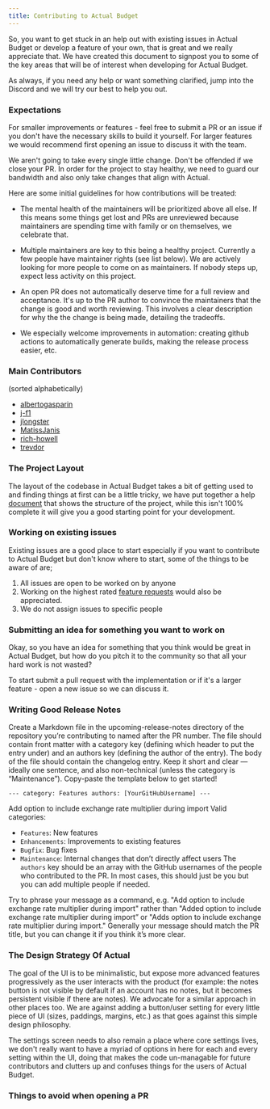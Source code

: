 ```yaml
---
title: Contributing to Actual Budget
---
```


So, you want to get stuck in an help out with existing issues in Actual Budget or develop a feature of your own, that is great and we really appreciate that. 
We have created this document to signpost you to some of the key areas that will be of interest when developing for Actual Budget. 

As always, if you need any help or want something clarified, jump into the Discord and we will try our best to help you out. 

### Expectations

For smaller improvements or features - feel free to submit a PR or an issue if you don't have the necessary skills to build it yourself. For larger features we would recommend first opening an issue to discuss it with the team.

We aren't going to take every single little change. Don't be offended if we close your PR. In order for the project to stay healthy, we need to guard our bandwidth and also only take changes that align with Actual.

Here are some initial guidelines for how contributions will be treated:

* The mental health of the maintainers will be prioritized above all else. If this means some things get lost and PRs are unreviewed because maintainers are spending time with family or on themselves, we celebrate that.

* Multiple maintainers are key to this being a healthy project. Currently a few people have maintainer rights (see list below). We are actively looking for more people to come on as maintainers. If nobody steps up, expect less activity on this project.

* An open PR does not automatically deserve time for a full review and acceptance. It's up to the PR author to convince the maintainers that the change is good and worth reviewing. This involves a clear description for why the the change is being made, detailing the tradeoffs.

* We especially welcome improvements in automation: creating github actions to automatically generate builds, making the release process easier, etc.

### Main Contributors

(sorted alphabetically)

* [albertogasparin]
* [j-f1]
* [jlongster]
* [MatissJanis]
* [rich-howell]
* [trevdor]

### The Project Layout

The layout of the codebase in Actual Budget takes a bit of getting used to and finding things at first can be a little tricky, we have put together a help [document](/Developers/project-layout) that shows the structure of the project, while this isn't 100% complete it will give you a good starting point for your development. 

### Working on existing issues

Existing issues are a good place to start especially if you want to contribute to Actual Budget but don't know where to start, some of the things to be aware of are;

1. All issues are open to be worked on by anyone
2. Working on the highest rated [feature requests](https://github.com/actualbudget/actual/issues?q=label%3A%22needs+votes%22+sort%3Areactions-%2B1-desc+) would also be appreciated.
3. We do not assign issues to specific people

### Submitting an idea for something you want to work on

Okay, so you have an idea for something that you think would be great in Actual Budget, but how do you pitch it to the community so that all your hard work is not wasted?

To start submit a pull request with the implementation or if it's a larger feature - open a new issue so we can discuss it.

### Writing Good Release Notes

Create a Markdown file in the upcoming-release-notes directory of the repository you’re contributing to named after the PR number. The file should contain front matter with a category key (defining which header to put the entry under) and an authors key (defining the author of the entry). The body of the file should contain the changelog entry. Keep it short and clear — ideally one sentence, and also non-technical (unless the category is “Maintenance”). Copy-paste the template below to get started!

`---
category: Features
authors: [YourGitHubUsername]
---`

Add option to include exchange rate multiplier during import
Valid categories:

* `Features`: New features
* `Enhancements`: Improvements to existing features
* `Bugfix`: Bug fixes
* `Maintenance`: Internal changes that don’t directly affect users
The `authors` key should be an array with the GitHub usernames of the people who contributed to the PR. In most cases, this should just be you but you can add multiple people if needed.

Try to phrase your message as a command, e.g. "Add option to include exchange rate multiplier during import" rather than "Added option to include exchange rate multiplier during import” or "Adds option to include exchange rate multiplier during import." Generally your message should match the PR title, but you can change it if you think it’s more clear.


### The Design Strategy Of Actual

The goal of the UI is to be minimalistic, but expose more advanced features progressively as the user interacts with the product (for example: the notes button is not visible by default if an account has no notes, but it becomes persistent visible if there are notes). We advocate for a similar approach in other places too. We are against adding a button/user setting for every little piece of UI (sizes, paddings, margins, etc.) as that goes against this simple design philosophy. 

The settings screen needs to also remain a place where core settings lives, we don't really want to have a myriad of options in here for each and every setting within the UI, doing that makes the code un-managable for future contributors and clutters up and confuses things for the users of Actual Budget. 

### Things to avoid when opening a PR

[albertogasparin]: https://github.com/albertogasparin
[j-f1]: https://github.com/j-f1
[jlongster]: https://github.com/jlongster
[rich-howell]: https://github.com/rich-howell
[MatissJanis]: https://github.com/MatissJanis
[trevdor]: https://github.com/trevdor
